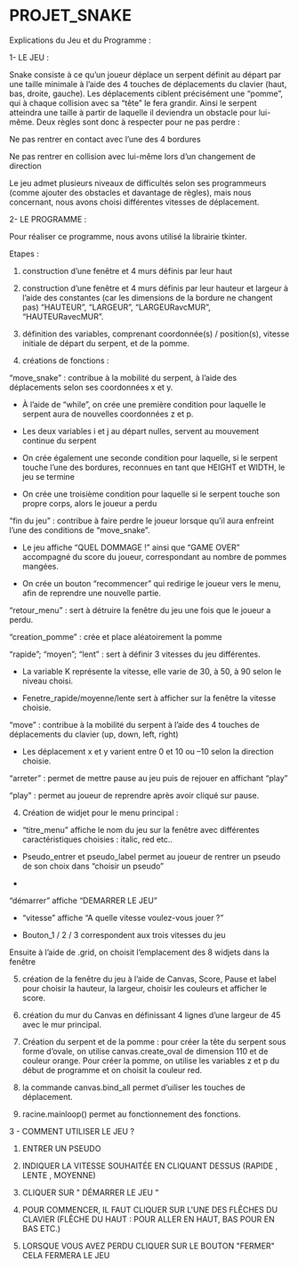 # PROJET_SNAKE

Explications du Jeu et du Programme :


1-	LE JEU : 

Snake consiste à ce qu’un joueur déplace un serpent définit au départ par une taille minimale à l’aide des 4 touches de déplacements du clavier (haut, bas, droite, gauche). 
Les déplacements ciblent précisément une “pomme”, qui à chaque collision avec sa “tête” le fera grandir. Ainsi le serpent atteindra une taille à partir de laquelle il deviendra un obstacle pour lui-même. Deux règles sont donc à respecter pour ne pas perdre :

Ne pas rentrer en contact avec l’une des 4 bordures 

Ne pas rentrer en collision avec lui-même lors d’un changement de direction 

Le jeu admet plusieurs niveaux de difficultés selon ses programmeurs (comme ajouter des obstacles et davantage de règles), mais nous concernant, nous avons choisi différentes vitesses de déplacement.

2- LE PROGRAMME : 

Pour réaliser ce programme, nous avons utilisé la librairie tkinter. 

Etapes :

1) construction d’une fenêtre et 4 murs définis par leur haut

2) construction d’une fenêtre et 4 murs définis par leur hauteur et largeur à l’aide des constantes (car les dimensions de la bordure ne changent pas) “HAUTEUR”, “LARGEUR”, “LARGEURavcMUR”, “HAUTEURavecMUR”.

2) définition des variables, comprenant coordonnée(s) / position(s), vitesse initiale de départ du serpent, et de la pomme.

3) créations de fonctions : 

“move_snake” : contribue à la mobilité du serpent, à l’aide des déplacements selon ses coordonnées x et y. 

- À l’aide de “while”, on crée une première condition pour laquelle le serpent aura de nouvelles coordonnées z et p.

 - Les deux variables i et j au départ nulles, servent au mouvement continue du serpent

- On crée également une seconde condition pour laquelle, si le serpent touche l’une des bordures, reconnues en tant que HEIGHT et WIDTH, le jeu se termine 

- On crée une troisième condition pour laquelle si le serpent touche son propre corps, alors le joueur a perdu

“fin du jeu” : contribue à faire perdre le joueur lorsque qu’il aura enfreint l’une des conditions de “move_snake”. 

- Le jeu affiche “QUEL DOMMAGE !” ainsi que “GAME OVER” accompagné du score du joueur, correspondant au nombre de pommes mangées. 

- On crée un bouton “recommencer” qui redirige le joueur vers le menu, afin de reprendre une nouvelle partie.

“retour_menu” : sert à détruire la fenêtre du jeu une fois que le joueur a perdu.

“creation_pomme” : crée et place aléatoirement la pomme


“rapide”; “moyen”; “lent” : sert à définir 3 vitesses du jeu différentes.

- La variable K représente la vitesse, elle varie de 30, à 50, à 90 selon le niveau choisi.

 - Fenetre_rapide/moyenne/lente sert à afficher sur la fenêtre la vitesse choisie.

“move” : contribue à la mobilité du serpent à l’aide des 4 touches de déplacements du clavier (up, down, left, right)


- Les déplacement x et y varient entre 0 et 10 ou –10 selon la direction choisie.

“arreter” : permet de mettre pause au jeu puis de rejouer en affichant “play” 

“play" : permet au joueur de reprendre après avoir cliqué sur pause.

4) Création de widjet pour le menu principal :

- “titre_menu” affiche le nom du jeu sur la fenêtre avec différentes caractéristiques choisies : italic, red etc.. 
 
- Pseudo_entrer et pseudo_label permet au joueur de rentrer un pseudo de son choix dans “choisir un pseudo”
 - 
“démarrer” affiche “DEMARRER LE JEU” 

- “vitesse” affiche “A quelle vitesse voulez-vous jouer ?”

 - Bouton_1 / 2 / 3 correspondent aux trois vitesses du jeu

Ensuite à l’aide de .grid, on choisit l’emplacement des 8 widjets dans la fenêtre

5) création de la fenêtre du jeu à l’aide de Canvas, Score, Pause et label pour choisir la hauteur, la largeur, choisir les couleurs et afficher le score. 

6) création du mur du Canvas en définissant 4 lignes d’une largeur de 45 avec le mur principal. 

7) Création du serpent et de la pomme : pour créer la tête du serpent sous forme d’ovale, on utilise canvas.create_oval de dimension 110 et de couleur orange. Pour créer la pomme, on utilise les variables z et p du début de programme et on choisit la couleur red. 

8) la commande canvas.bind_all permet d’uiliser les touches de déplacement.

9) racine.mainloop() permet au fonctionnement des fonctions.

3 - COMMENT UTILISER LE JEU ? 

1) ENTRER UN PSEUDO 

2) INDIQUER LA VITESSE SOUHAITÉE EN CLIQUANT DESSUS (RAPIDE , LENTE , MOYENNE) 

3) CLIQUER SUR " DÉMARRER LE JEU " 

4) POUR COMMENCER, IL FAUT CLIQUER SUR L'UNE DES FLÊCHES DU CLAVIER (FLÊCHE DU HAUT : POUR ALLER EN HAUT, BAS POUR EN BAS ETC.) 

5) LORSQUE VOUS AVEZ PERDU CLIQUER SUR LE BOUTON "FERMER" CELA FERMERA LE JEU
